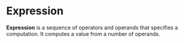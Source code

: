# Expression

**Expression** is a sequence of operators and operands that specifies a computation. It computes a value from a number of operands.